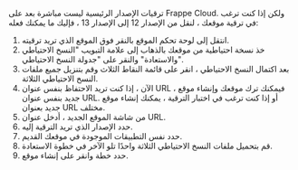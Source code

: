 ترقيات الإصدار الرئيسية ليست مباشرة بعد على Frappe Cloud. ولكن إذا كنت ترغب في ترقية موقعك ، لنقل من الإصدار 12 إلى الإصدار 13 ، فإليك ما يمكنك فعله:

1. انتقل إلى لوحة تحكم الموقع بالنقر فوق الموقع الذي تريد ترقيته.
2. خذ نسخة احتياطية من موقعك بالذهاب إلى علامة التبويب "النسخ الاحتياطي والاستعادة" والنقر على "جدولة النسخ الاحتياطي".
3. بعد اكتمال النسخ الاحتياطي ، انقر على قائمة النقاط الثلاث وقم بتنزيل جميع ملفات النسخ الاحتياطي الثلاثة.
4. الآن ، إذا كنت تريد الاحتفاظ بنفس عنوان URL ، فيمكنك ترك موقعك وإنشاء موقع جديد بنفس عنوان URL. أو إذا كنت ترغب في اختبار الترقية ، يمكنك إنشاء موقع جديد بعنوان URL مختلف.
5. من شاشة الموقع الجديد ، أدخل عنوان URL.
6. حدد الإصدار الذي تريد الترقية إليه.
7. حدد نفس التطبيقات الموجودة في موقعك القديم.
8. قم بتحميل ملفات النسخ الاحتياطي الثلاثة واحدًا تلو الآخر في خطوة الاستعادة.
9. حدد خطة وانقر على إنشاء موقع.
